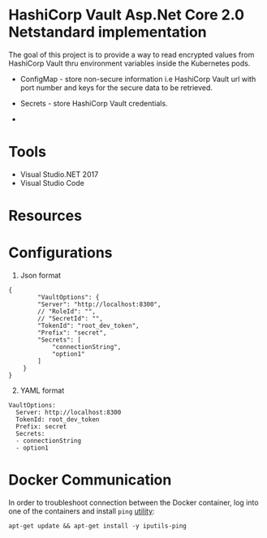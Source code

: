 # HashiCorp Vault Asp.Net Core 2.0 Netstandard implementation
The goal of this project is to provide a way to read encrypted values from HashiCorp Vault thru environment variables inside the
Kubernetes pods.

- ConfigMap - store non-secure information i.e HashiCorp Vault url with port number and keys for the secure data to be retrieved.
- Secrets - store HashiCorp Vault credentials.

-

# Tools
- Visual Studio.NET 2017
- Visual Studio Code

# Resources

# Configurations

1. Json format
```
{
        "VaultOptions": {
        "Server": "http://localhost:8300",
        // "RoleId": "",
        // "SecretId": "",
        "TokenId": "root_dev_token",
        "Prefix": "secret",
        "Secrets": [
            "connectionString",
            "option1"
        ]
    }
}
```
2. YAML format
```
VaultOptions:
  Server: http://localhost:8300
  TokenId: root_dev_token
  Prefix: secret
  Secrets:
  - connectionString
  - option1
```

# Docker Communication
In order to troubleshoot connection between the Docker container, log into one of the containers and install `ping` [utility](https://stackoverflow.com/questions/39901311/docker-ubuntu-bash-ping-command-not-found):
```
apt-get update && apt-get install -y iputils-ping
```